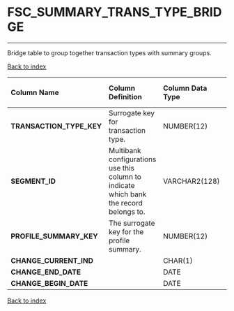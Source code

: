 # FSC_SUMMARY_TRANS_TYPE_BRIDGE

---

Bridge table to group together transaction types with summary groups.

[Back to index](./index.md)

| Column Name              | Column Definition                                                                      | Column Data Type   | Column Null Option   | PK   | FK   |
|:-------------------------|:---------------------------------------------------------------------------------------|:-------------------|:---------------------|:-----|:-----|
| **TRANSACTION_TYPE_KEY** | Surrogate key for transaction type.                                                    | NUMBER(12)         | Not Null             | No   | Yes  |
| **SEGMENT_ID**           | Multibank configurations use this column to indicate which bank the record belongs to. | VARCHAR2(128)      | Not Null             | Yes  | No   |
| **PROFILE_SUMMARY_KEY**  | The surrogate key for the profile summary.                                             | NUMBER(12)         | Not Null             | No   | Yes  |
| **CHANGE_CURRENT_IND**   |                                                                                        | CHAR(1)            | Not Null             | No   | No   |
| **CHANGE_END_DATE**      |                                                                                        | DATE               | Not Null             | No   | No   |
| **CHANGE_BEGIN_DATE**    |                                                                                        | DATE               | Null                 | No   | No   |

[Back to index](./index.md)